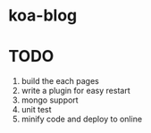 # koa-blog

TODO
======

1. build the each pages
2. write a plugin for easy restart
3. mongo support
4. unit test
5. minify code and deploy to online